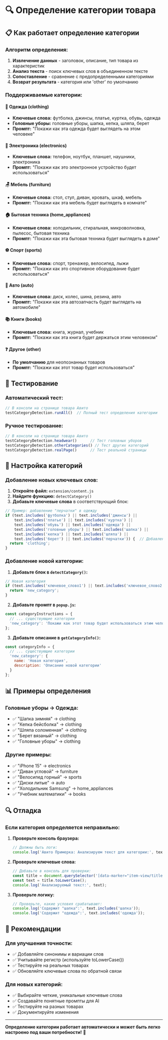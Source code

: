 # 🔍 Определение категории товара

## 📋 Как работает определение категории

### **Алгоритм определения:**
1. **Извлечение данных** - заголовок, описание, тип товара из характеристик
2. **Анализ текста** - поиск ключевых слов в объединенном тексте
3. **Сопоставление** - сравнение с предопределенными категориями
4. **Возврат результата** - категория или 'other' по умолчанию

### **Поддерживаемые категории:**

#### 👕 **Одежда (clothing)**
- **Ключевые слова:** футболка, джинсы, платье, куртка, обувь, одежда
- **Головные уборы:** головные уборы, шапка, кепка, шляпа, берет
- **Промпт:** "Покажи как эта одежда будет выглядеть на этом человеке"

#### 📱 **Электроника (electronics)**
- **Ключевые слова:** телефон, ноутбук, планшет, наушники, электроника
- **Промпт:** "Покажи как это электронное устройство будет использоваться"

#### 🪑 **Мебель (furniture)**
- **Ключевые слова:** стол, стул, диван, кровать, шкаф, мебель
- **Промпт:** "Покажи как эта мебель будет выглядеть в комнате"

#### 🏠 **Бытовая техника (home_appliances)**
- **Ключевые слова:** холодильник, стиральная, микроволновка, пылесос, бытовая техника
- **Промпт:** "Покажи как эта бытовая техника будет выглядеть в доме"

#### ⚽ **Спорт (sports)**
- **Ключевые слова:** спорт, тренажер, велосипед, лыжи
- **Промпт:** "Покажи как это спортивное оборудование будет использоваться"

#### 🚗 **Авто (auto)**
- **Ключевые слова:** диск, колес, шина, резина, авто
- **Промпт:** "Покажи как эта автозапчасть будет выглядеть на автомобиле"

#### 📚 **Книги (books)**
- **Ключевые слова:** книга, журнал, учебник
- **Промпт:** "Покажи как эта книга будет держаться этим человеком"

#### ❓ **Другое (other)**
- **По умолчанию** для неопознанных товаров
- **Промпт:** "Покажи как этот товар будет использоваться"

## 🧪 Тестирование

### **Автоматический тест:**
```javascript
// В консоли на странице товара Авито
testCategoryDetection.runAll()  // Полный тест определения категории
```

### **Ручное тестирование:**
```javascript
// В консоли на странице товара Авито
testCategoryDetection.headwear()      // Тест головных уборов
testCategoryDetection.otherCategories() // Тест других категорий
testCategoryDetection.realPage()      // Тест реальной страницы
```

## 🔧 Настройка категорий

### **Добавление новых ключевых слов:**

1. **Откройте файл:** `extension/content.js`
2. **Найдите функцию:** `detectCategory()`
3. **Добавьте ключевые слова** в соответствующий блок:

```javascript
// Пример: добавление "перчатки" в одежду
if (text.includes('футболка') || text.includes('джинсы') || 
    text.includes('платье') || text.includes('куртка') || 
    text.includes('обувь') || text.includes('одежда') || 
    text.includes('головные уборы') || text.includes('шапка') || 
    text.includes('кепка') || text.includes('шляпа') || 
    text.includes('берет') || text.includes('перчатки')) {  // Добавлено
  return 'clothing';
}
```

### **Добавление новой категории:**

1. **Добавьте блок в `detectCategory()`:**
```javascript
// Новая категория
if (text.includes('ключевое_слово1') || text.includes('ключевое_слово2')) {
  return 'new_category';
}
```

2. **Добавьте промпт в `popup.js`:**
```javascript
const categoryInstructions = {
  // ... существующие категории
  'new_category': 'Покажи как этот товар будет использоваться этим человеком. Создай реалистичную композицию.'
};
```

3. **Добавьте описание в `getCategoryInfo()`:**
```javascript
const categoryInfo = {
  // ... существующие категории
  'new_category': {
    name: 'Новая категория',
    description: 'Описание новой категории'
  }
};
```

## 📊 Примеры определения

### **Головные уборы → Одежда:**
- ✅ "Шапка зимняя" → clothing
- ✅ "Кепка бейсболка" → clothing  
- ✅ "Шляпа соломенная" → clothing
- ✅ "Берет вязаный" → clothing
- ✅ "Головные уборы" → clothing

### **Другие примеры:**
- ✅ "iPhone 15" → electronics
- ✅ "Диван угловой" → furniture
- ✅ "Велосипед горный" → sports
- ✅ "Диски литые" → auto
- ✅ "Холодильник Samsung" → home_appliances
- ✅ "Учебник математики" → books

## 🔍 Отладка

### **Если категория определяется неправильно:**

1. **Проверьте консоль браузера:**
   ```javascript
   // Должны быть логи:
   console.log('Авито Примерка: Анализируем текст для категории:', text);
   ```

2. **Проверьте ключевые слова:**
   ```javascript
   // Добавьте в консоль для проверки:
   const title = document.querySelector('[data-marker="item-view/title"]').textContent;
   const text = title.toLowerCase();
   console.log('Анализируемый текст:', text);
   ```

3. **Проверьте логику:**
   ```javascript
   // Проверьте, какие условия срабатывают:
   console.log('Содержит "шапка":', text.includes('шапка'));
   console.log('Содержит "одежда":', text.includes('одежда'));
   ```

## 🚀 Рекомендации

### **Для улучшения точности:**
- ✅ Добавляйте синонимы и вариации слов
- ✅ Учитывайте регистр (используйте toLowerCase())
- ✅ Тестируйте на реальных товарах
- ✅ Обновляйте ключевые слова по обратной связи

### **Для новых категорий:**
- ✅ Выбирайте четкие, уникальные ключевые слова
- ✅ Создавайте понятные промпты для AI
- ✅ Тестируйте на разных товарах
- ✅ Документируйте изменения

---

**Определение категории работает автоматически и может быть легко настроено под ваши потребности!** 🎯
